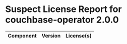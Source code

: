 
Suspect License Report for couchbase-operator 2.0.0
===================================================

|Component|Version|License(s)|
| :--- | :--- | :--- |
